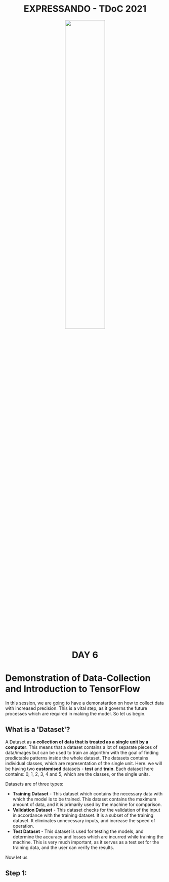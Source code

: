 <h1 align="center">EXPRESSANDO - TDoC 2021</h1>
<p align="center">
<img src="https://user-images.githubusercontent.com/76585827/137585523-2ff41a7e-3859-44e9-85ae-d0014a4fc661.png" style="height:auto; width:50%"></img>
</p>

<h1 align="center">DAY 6</h1>

# Demonstration of Data-Collection and Introduction to TensorFlow 

In this session, we are going to have a demonstartion on how to collect data with increased precision. This is a vital step, as it governs the future processes which are required in making the model. So let us begin.

## What is a 'Dataset'? 

A Dataset as **a collection of data that is treated as a single unit by a computer**. This means that a dataset contains a lot of separate pieces of data/images but can be used to train an algorithm with the goal of finding predictable patterns inside the whole dataset. The datasets contains individual classes, which are representation of the single unit. Here. we will be having two **customised** datasets - **test** and **train**. Each dataset here contains: 0, 1, 2, 3, 4 and 5, which are the classes, or the single units.

Datasets are of three types: 
* **Training Dataset** - This dataset which contains the necessary data with which the model is to be trained. This dataset contains the maximum amount of data, and it is primarily used by the machine for comparison. 
* **Validation Dataset** - This dataset checks for the validation of the input in accordance with the training dataset. It is a subset of the training dataset. It eliminates unnecessary inputs, and increase the speed of operation.
* **Test Dataset** - This dataset is used for testing the models, and determine the accuracy and losses which are incurred while training the machine. This is very much important, as it serves as a test set for the training data, and the user can verify the results.

Now let us 
## Step 1:
